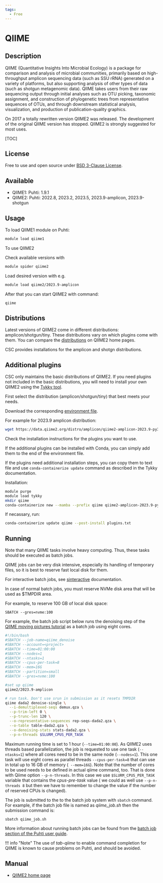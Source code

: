 ```yaml
---
tags:
  - Free
---
```


# QIIME

## Description

QIIME (Quantitative Insights Into Microbial Ecology) is a package for comparison and analysis of microbial communities, 
primarily based on high-throughput amplicon sequencing data (such as SSU rRNA) generated on a variety of platforms, 
but also supporting analysis of other types of data (such as shotgun metagenomic data). QIIME takes users from their 
raw sequencing output through initial analyses such as OTU picking, taxonomic assignment, and construction of 
phylogenetic trees from representative sequences of OTUs, and through downstream statistical analysis, visualization, 
and production of publication-quality graphics.

On 2017 a totally rewritten version QIIME2 was released. The development of the original QIIME version has stopped. QIIME2 is strongly suggested for most uses. 


[TOC]

## License

Free to use and open source under [BSD 3-Clause License](https://github.com/qiime2/qiime2/blob/master/LICENSE).

## Available

-   QIIME1: Puhti: 1.9.1
-   QIIME2: Puhti: 2022.8, 2023.2, 2023.5, 2023.9-amplicon, 2023.9-shotgun 

## Usage

To load QIIME1 module on Puhti:

```bash
module load qiime1
```

To use QIIME2

Check available versions with

```bash
module spider qiime2
```

Load desired version with e.g.

```bash
module load qiime2/2023.9-amplicon
```

After that you can start QIIME2 with command:

```bash
qiime
```

## Distributions

Latest versions of QIIME2 come in different distributions: amplicon/shotgun/tiny.
These distributions vary on which plugins come with them. You can compare the
[distributions](https://docs.qiime2.org/2023.9/install/#distributions) on QIIME2
home pages.

CSC provides installations for the amplicon and shotgn distributions.

## Additional plugins

CSC only maintains the basic distributions of QIIME2. If you need plugins not included in the basic distributions, you will need to install your own QIIME2 using the [Tykky tool](../computing/containers/tykky.md).

First select the distribution (amplicon/shotgun/tiny) that best meets your needs.

Download the corresponding [environment file](https://docs.qiime2.org/2023.9/install/native/).

For example for 2023.9 amplicon distribution:

```bash
wget https://data.qiime2.org/distro/amplicon/qiime2-amplicon-2023.9-py38-linux-conda.yml
```

Check the installation instructions for the plugins you want to use. 

If the additional plugins can be installed with Conda, you can simply add them to the end of the
environment file.

If the plugins need additional installation steps, you can copy them to text file and use
`conda-containerize update` command as described in the Tykky documentation.

Installation:

```bash
module purge
module load tykky
mkdir qiime
conda-containerize new --mamba --prefix qiime qiime2-amplicon-2023.9-py38-linux-conda.yml
```

If necassary, run: 

```bash
conda-containerize update qiime --post-install plugins.txt
```

## Running

Note that many QIIME tasks involve heavy computing. Thus, these tasks should be executed as
batch jobs. 

QIIME jobs can be very disk intensive, especially its handling of temporary files, so it is best to
reserve fast local disk for them.

For interactive batch jobs, see [sinteractive](../computing/running/interactive-usage.md) documentation. 

In case of normal batch jobs, you must reserve NVMe disk area that will be used as $TMPDIR area.

For example, to reserve 100 GB of local disk space:

```text
SBATCH --gres=nvme:100
```

For example, the batch job script below runs the denoising step of the
[QIIME moving pictures tutorial](https://docs.qiime2.org/2019.7/tutorials/moving-pictures/#option-1-dada2 )
as a batch job using eight cores.

```bash
#!/bin/bash
#SBATCH --job-name=qiime_denoise
#SBATCH --account=<project> 
#SBATCH --time=01:00:00
#SBATCH --nodes=1
#SBATCH --ntasks=1
#SBATCH --cpus-per-task=8
#SBATCH --mem=16G
#SBATCH --partition=small
#SBATCH --gres=nvme:100

#set up qiime
qiime2/2023.9-amplicon

# run task. Don't use srun in submission as it resets TMPDIR
qiime dada2 denoise-single \
  --i-demultiplexed-seqs demux.qza \
  --p-trim-left 0 \
  --p-trunc-len 120 \
  --o-representative-sequences rep-seqs-dada2.qza \
  --o-table table-dada2.qza \
  --o-denoising-stats stats-dada2.qza \
  --p-n-threads $SLURM_CPUS_PER_TASK
``` 

Maximum running time is set to 1 hour (`--time=01:00:00`). As QIIME2 uses threads based
parallelization, the job is requested to use one task (`--ntasks=1`)  where all cores need to be in
the same node (`--nodes=1`). This one task will use eight cores as parallel threads
`--cpus-per-task=8` that  can use in total up to 16 GB of memory (` --mem=16G`). Note that the
number of cores to be used needs to be defined in actual qiime command, too. That is done with
Qiime option `--p-n-threads`. In this case we use `$SLURM_CPUS_PER_TASK` variable that contains the
 _cpus-pre-task_ value ( we could as well use `--p-n-threads 8` but then we have to remember
to change the value if the number of reserved CPUs is changed).

The job is submitted to the to the batch job system with `sbatch` command. For example, if the batch job file is named as _qiime_job.sh_ then the submission command is: 

```bash
sbatch qiime_job.sh 
```
More information about running batch jobs can be found from the [batch job section of the Puhti user guide](../computing/running/getting-started.md).

!!! info "Note"
    The use of *tab-qiime* to enable command completion for QIIME is known to cause problems on Puhti, and should be avoided.


## Manual

*   [QIIME2 home page](https://qiime2.org/)
